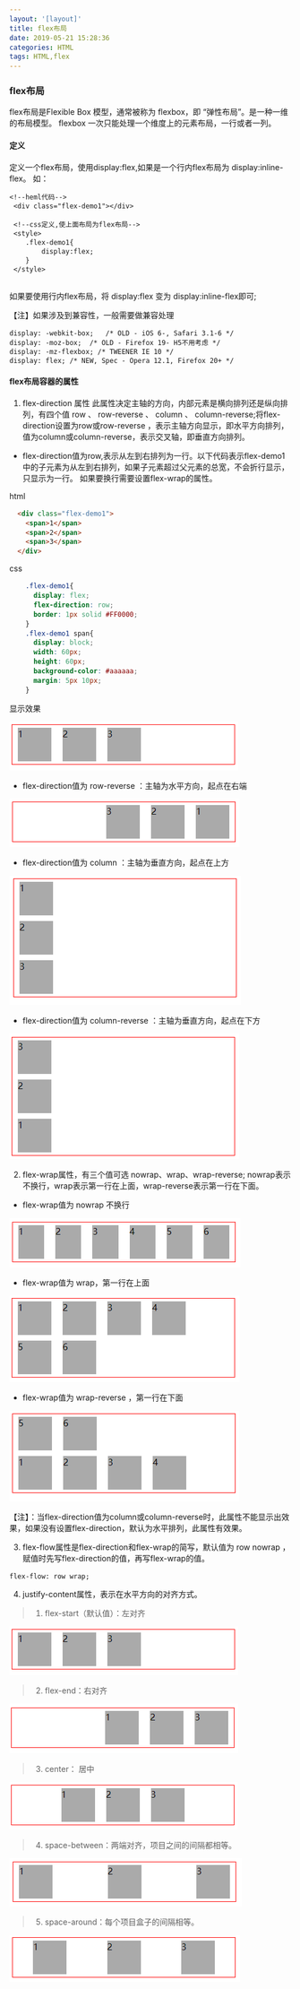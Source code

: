```yaml
---
layout: '[layout]'
title: flex布局
date: 2019-05-21 15:28:36
categories: HTML
tags: HTML,flex
---
```


### flex布局
flex布局是Flexible Box 模型，通常被称为 flexbox，即 “弹性布局”。是一种一维的布局模型。
flexbox 一次只能处理一个维度上的元素布局，一行或者一列。

#### 定义
定义一个flex布局，使用display:flex,如果是一个行内flex布局为 display:inline-flex。
如：

```
<!--heml代码-->
 <div class="flex-demo1"></div>
 
 <!--css定义,使上面布局为flex布局-->
 <style>
    .flex-demo1{
        display:flex;
    }
 </style>
  
```
如果要使用行内flex布局，将 display:flex 变为 display:inline-flex即可;

【注】如果涉及到兼容性，一般需要做兼容处理

```
display: -webkit-box;   /* OLD - iOS 6-, Safari 3.1-6 */
display: -moz-box;  /* OLD - Firefox 19- H5不用考虑 */
display: -mz-flexbox; /* TWEENER IE 10 */
display: flex; /* NEW, Spec - Opera 12.1, Firefox 20+ */
```

#### flex布局容器的属性

1. flex-direction 属性
此属性决定主轴的方向，内部元素是横向排列还是纵向排列，有四个值 row 、 row-reverse 、 column 、 column-reverse;将flex-direction设置为row或row-reverse ，表示主轴方向显示，即水平方向排列，值为column或column-reverse，表示交叉轴，即垂直方向排列。

* flex-direction值为row,表示从左到右排列为一行。以下代码表示flex-demo1中的子元素为从左到右排列，如果子元素超过父元素的总宽，不会折行显示，只显示为一行。
如果要换行需要设置flex-wrap的属性。

html

```html
  <div class="flex-demo1">
    <span>1</span>
    <span>2</span>
    <span>3</span>
  </div>
```

css

```css
    .flex-demo1{
      display: flex;
      flex-direction: row;
      border: 1px solid #FF0000;
    }
    .flex-demo1 span{
      display: block;
      width: 60px;
      height: 60px;
      background-color: #aaaaaa;
      margin: 5px 10px;
    }
```
显示效果

![row](flex布局/flex-row.png)

* flex-direction值为 row-reverse ：主轴为水平方向，起点在右端

![row-reverse](flex布局/flex-row-reverse.png)

* flex-direction值为 column ：主轴为垂直方向，起点在上方

![row-reverse](flex布局/flex-column.png)

* flex-direction值为 column-reverse ：主轴为垂直方向，起点在下方

![row-reverse](flex布局/flex-column-reverse.png)

2. flex-wrap属性，有三个值可选 nowrap、wrap、wrap-reverse; nowrap表示不换行，wrap表示第一行在上面，wrap-reverse表示第一行在下面。

* flex-wrap值为 nowrap 不换行

![nowrap](flex布局/flex-nowrap.png)

* flex-wrap值为 wrap，第一行在上面

![wrap](flex布局/flex-wrap.png)

* flex-wrap值为 wrap-reverse ，第一行在下面

![wrap-reverse](flex布局/flex-wrap-reverse.png)

【注】：当flex-direction值为column或column-reverse时，此属性不能显示出效果，如果没有设置flex-direction，默认为水平排列，此属性有效果。

3. flex-flow属性是flex-direction和flex-wrap的简写，默认值为 row nowrap ，赋值时先写flex-direction的值，再写flex-wrap的值。

```
flex-flow: row wrap;
```

4. justify-content属性，表示在水平方向的对齐方式。
>1. flex-start（默认值）：左对齐

![左对齐方式](flex布局/flex-row.png)

>2. flex-end：右对齐

![左对齐方式](flex布局/flex-end.png)

>3. center： 居中

![居中](flex布局/flex-center.png)

>4. space-between：两端对齐，项目之间的间隔都相等。

![两端对齐](flex布局/flex-space-between.png)

>5. space-around：每个项目盒子的间隔相等。

![间隔相等](flex布局/flex-space-around.png)
